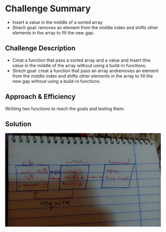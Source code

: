 
# Challenge Summary
* Insert a value in the middle of a sorted array
* Strech goal: removes an element from the middle index and shifts other elements in the array to fill the new gap.

## Challenge Description
* Creat a function that pass a sorted array and a value and Insert tthe value in the middle of the array without using a build-in functions.
* Strech goal: creat a function that pass an array andremoves an element from the middle index and shifts other elements in the array to fill the new gap without using a build-in functions.


## Approach & Efficiency
Writting two functions to reach the goals and testing them.

## Solution
![](img/IMG_20200123_195726.jpg)